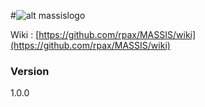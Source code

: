 #![alt massislogo](http://s11.postimg.org/zc946k2nz/massis_logo.png)

Wiki : [https://github.com/rpax/MASSIS/wiki](https://github.com/rpax/MASSIS/wiki)

### Version
1.0.0
